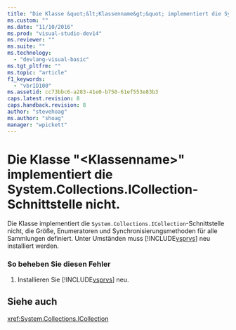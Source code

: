 ```yaml
---
title: "Die Klasse &quot;&lt;Klassenname&gt;&quot; implementiert die System.Collections.ICollection-Schnittstelle nicht. | Microsoft Docs"
ms.custom: ""
ms.date: "11/10/2016"
ms.prod: "visual-studio-dev14"
ms.reviewer: ""
ms.suite: ""
ms.technology: 
  - "devlang-visual-basic"
ms.tgt_pltfrm: ""
ms.topic: "article"
f1_keywords: 
  - "vbrID100"
ms.assetid: cc73bbc6-a283-41e0-b750-61ef553e83b3
caps.latest.revision: 8
caps.handback.revision: 8
author: "stevehoag"
ms.author: "shoag"
manager: "wpickett"
---
```

# Die Klasse &quot;&lt;Klassenname&gt;&quot; implementiert die System.Collections.ICollection-Schnittstelle nicht.
Die Klasse implementiert die `System.Collections.ICollection`\-Schnittstelle nicht, die Größe, Enumeratoren und Synchronisierungsmethoden für alle Sammlungen definiert. Unter Umständen muss [!INCLUDE[vsprvs](../../csharp/includes/vsprvs_md.md)] neu installiert werden.  
  
### So beheben Sie diesen Fehler  
  
1.  Installieren Sie [!INCLUDE[vsprvs](../../csharp/includes/vsprvs_md.md)] neu.  
  
## Siehe auch  
 <xref:System.Collections.ICollection>